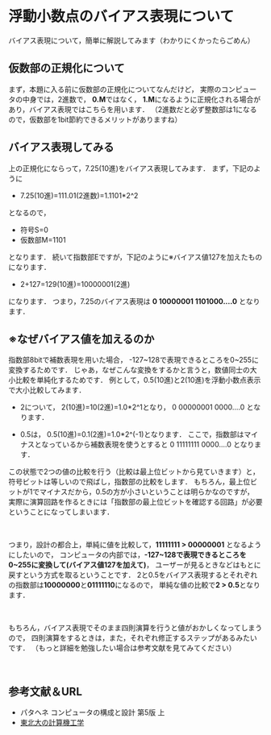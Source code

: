 # 浮動小数点のバイアス表現について

バイアス表現について，簡単に解説してみます（わかりにくかったらごめん）

## 仮数部の正規化について

まず，本題に入る前に仮数部の正規化についてなんだけど，
実際のコンピュータの中身では，2進数で，
**0.M**ではなく，
**1.M**になるように正規化される場合があり，バイアス表現ではこちらを用います．
（2進数だと必ず整数部は1になるので，仮数部を1bit節約できるメリットがありますね）

## バイアス表現してみる

上の正規化にならって，7.25(10進)をバイアス表現してみます．
まず，下記のように

* 7.25(10進)=111.01(2進数)=1.1101*2^2

となるので，

* 符号S=0
* 仮数部M=1101

となります．
続いて指数部Eですが，下記のように※バイアス値127を加えたものになります．

* 2+127=129(10進)=10000001(2進)

になります．
つまり，7.25のバイアス表現は
**0 10000001 1101000....0**
となります．

## ※なぜバイアス値を加えるのか

指数部8bitで補数表現を用いた場合，
-127~128で表現できるところを0~255に変換するためです．
じゃあ，なぜこんな変換をするかと言うと，数値同士の大小比較を単純化するためです．
例として，0.5(10進)と2(10進)を浮動小数点表示で大小比較してみます．

* 2について，
2(10進)=10(2進)=1.0*2^1となり，
0 00000001 0000....0
となります．

* 0.5は，
0.5(10進)=0.1(2進)=1.0*2^(-1)となります．
ここで，指数部はマイナスとなっているから補数表現を使うとすると
0 11111111 0000....0
となります．

この状態で2つの値の比較を行う（比較は最上位ビットから見ていきます）と，
符号ビットは等しいので飛ばし，指数部の比較をします．
もちろん，最上位ビットが1でマイナスだから，0.5の方が小さいということは明らかなのですが，
実際に演算回路を作るときには「指数部の最上位ビットを確認する回路」が必要ということになってしまいます．

<br>

つまり，設計の都合上，単純に値を比較して，**11111111 > 00000001** となるようにしたいので，
コンピュータの内部では，**-127~128で表現できるところを0~255に変換して(バイアス値127を加えて)**，
ユーザーが見るときなどはもとに戻すという方式を取るということです．
2と0.5をバイアス表現するとそれぞれの指数部は**10000000**と**01111110**になるので，
単純な値の比較で**2 > 0.5**となります．

<br>

もちろん，バイアス表現でそのまま四則演算を行うと値がおかしくなってしまうので，
四則演算をするときは，また，それぞれ修正するステップがあるみたいです．
（もっと詳細を勉強したい場合は参考文献を見てみてください）

<br>

## 参考文献＆URL

* パタヘネ コンピュータの構成と設計 第5版 上
* [東北大の計算機工学](http://www.vision.is.tohoku.ac.jp/files/1814/9359/7662/3rd.pdf)